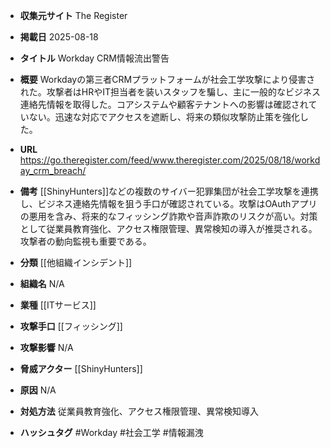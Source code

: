 - **収集元サイト**
The Register

- **掲載日**
2025-08-18

- **タイトル**
Workday CRM情報流出警告

- **概要**
Workdayの第三者CRMプラットフォームが社会工学攻撃により侵害された。攻撃者はHRやIT担当者を装いスタッフを騙し、主に一般的なビジネス連絡先情報を取得した。コアシステムや顧客テナントへの影響は確認されていない。迅速な対応でアクセスを遮断し、将来の類似攻撃防止策を強化した。

- **URL**
https://go.theregister.com/feed/www.theregister.com/2025/08/18/workday_crm_breach/

- **備考**
[[ShinyHunters]]などの複数のサイバー犯罪集団が社会工学攻撃を連携し、ビジネス連絡先情報を狙う手口が確認されている。攻撃はOAuthアプリの悪用を含み、将来的なフィッシング詐欺や音声詐欺のリスクが高い。対策として従業員教育強化、アクセス権限管理、異常検知の導入が推奨される。攻撃者の動向監視も重要である。

- **分類**
[[他組織インシデント]]

- **組織名**
N/A

- **業種**
[[ITサービス]]

- **攻撃手口**
[[フィッシング]]

- **攻撃影響**
N/A

- **脅威アクター**
[[ShinyHunters]]

- **原因**
N/A

- **対処方法**
従業員教育強化、アクセス権限管理、異常検知導入

- **ハッシュタグ**
#Workday #社会工学 #情報漏洩
